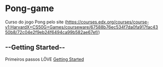 # Pong-game
Curso do jogo Pong pelo site (https://courses.edx.org/courses/course-v1:HarvardX+CS50G+Games/courseware/67588b76ec534f7da0fa917fac4350b8/72c04e2f9eb24f6494ca99b582ae67ef/)

## --Getting Started--
Primeiros passos LÖVE
[Getting Started](https://github.com/vnduda/Pong-game)
